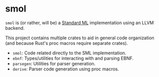 # smol

`smol` is (or rather, will be) a [Standard
ML](https://en.wikipedia.org/wiki/Standard_ML) implementation using an LLVM
backend.

This project contains multiple crates to aid in general code organization (and
because Rust's proc macros require separate crates).

* `smol`: Code related directly to the SML implementation.
* `ebnf`: Types/utilities for interacting with and parsing EBNF.
* `parsegen`: Utilities for parser generation.
* `derive`: Parser code generation using proc macros.

